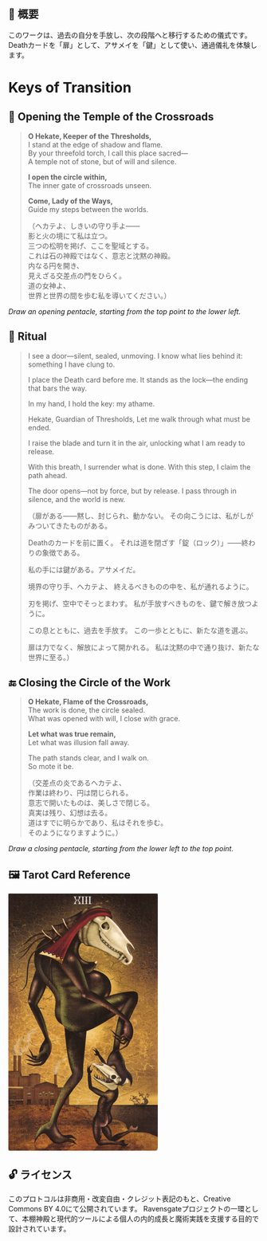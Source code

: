 ## 🧭 概要

このワークは、過去の自分を手放し、次の段階へと移行するための儀式です。
Deathカードを「扉」として、アサメイを「鍵」として使い、通過儀礼を体験します。

# Keys of Transition

## 🛑 Opening the Temple of the Crossroads

> **O Hekate, Keeper of the Thresholds,**  
> I stand at the edge of shadow and flame.  
> By your threefold torch, I call this place sacred—  
> A temple not of stone, but of will and silence.  
>  
> **I open the circle within,**  
> The inner gate of crossroads unseen.  
>  
> **Come, Lady of the Ways,**  
> Guide my steps between the worlds.  
>  
> （ヘカテよ、しきいの守り手よ——  
> 影と火の境にて私は立つ。  
> 三つの松明を掲げ、ここを聖域とする。  
> これは石の神殿ではなく、意志と沈黙の神殿。  
> 内なる円を開き、  
> 見えざる交差点の門をひらく。  
> 道の女神よ、  
> 世界と世界の間を歩む私を導いてください。）

*Draw an opening pentacle, starting from the top point to the lower left.*

## 🔮 Ritual

> I see a door—silent, sealed, unmoving.
> I know what lies behind it: something I have clung to.
>
> I place the Death card before me.
> It stands as the lock—the ending that bars the way.
>
> In my hand, I hold the key: my athame.
>
> Hekate, Guardian of Thresholds,
> Let me walk through what must be ended.
>
> I raise the blade and turn it in the air,
> unlocking what I am ready to release.
>
> With this breath, I surrender what is done.
> With this step, I claim the path ahead.
>
> The door opens—not by force, but by release.
> I pass through in silence, and the world is new.
>
> （扉がある——黙し、封じられ、動かない。
> その向こうには、私がしがみついてきたものがある。
>
> Deathのカードを前に置く。
> それは道を閉ざす「錠（ロック）」——終わりの象徴である。
>
> 私の手には鍵がある。アサメイだ。
>
> 境界の守り手、ヘカテよ、
> 終えるべきものの中を、私が通れるように。
>
> 刃を掲げ、空中でそっとまわす。
> 私が手放すべきものを、鍵で解き放つように。
>
> この息とともに、過去を手放す。
> この一歩とともに、新たな道を選ぶ。
>
> 扉は力でなく、解放によって開かれる。
> 私は沈黙の中で通り抜け、新たな世界に至る。）

## 🔚 Closing the Circle of the Work

> **O Hekate, Flame of the Crossroads,**  
> The work is done, the circle sealed.  
> What was opened with will, I close with grace.  
>  
> **Let what was true remain,**  
> Let what was illusion fall away.  
>  
> The path stands clear, and I walk on.  
> So mote it be.  
>  
> （交差点の炎であるヘカテよ、  
> 作業は終わり、円は閉じられる。  
> 意志で開いたものは、美しさで閉じる。  
> 真実は残り、幻想は去る。  
> 道はすでに明らかであり、私はそれを歩む。  
> そのようになりますように。）

*Draw a closing pentacle, starting from the lower left to the top point.*


## 🖼️ Tarot Card Reference

<img src="transition_death.jpg" width="300">


## 🔓 ライセンス

このプロトコルは非商用・改変自由・クレジット表記のもと、Creative Commons BY 4.0にて公開されています。
Ravensgateプロジェクトの一環として、本棚神殿と現代的ツールによる個人の内的成長と魔術実践を支援する目的で設計されています。
